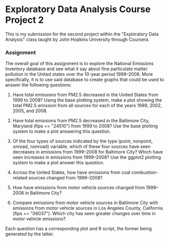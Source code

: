 # Exploratory Data Analysis Course Project 2


This is my submission for the second project within the "Exploratory Data Analysis"
class taught by John Hopkins University through Coursera.



### Assignment

The overall goal of this assignment is to explore the National Emissions Inventory
database and see what it say about fine particulate matter pollution in the United
states over the 10-year period 1999–2008.  More specifically, it is to use said
database to create graphs that could be used to answer the following questions:



1. Have total emissions from PM2.5 decreased in the United States from 1999 to 2008?
Using the base plotting system, make a plot showing the total PM2.5 emission from
all sources for each of the years 1999, 2002, 2005, and 2008.


2. Have total emissions from PM2.5 decreased in the Baltimore City, Maryland
(fips == "24510") from 1999 to 2008? Use the base plotting system to make a plot
answering this question.


3. Of the four types of sources indicated by the type (point, nonpoint,
onroad, nonroad) variable, which of these four sources have seen decreases
in emissions from 1999–2008 for Baltimore City? Which have seen increases
in emissions from 1999–2008?  Use the ggplot2 plotting system to make a plot
answer this question.


4. Across the United States, how have emissions from coal combustion-related
sources changed from 1999–2008?


5. How have emissions from motor vehicle sources changed from 1999–2008
in Baltimore City?


6. Compare emissions from motor vehicle sources in Baltimore City with
emissions from motor vehicle sources in Los Angeles County, California
(fips == "06037").  Which city has seen greater changes over time in motor
vehicle emissions?

Each question has a corresponding plot and R script,
the former being generated by the latter.
